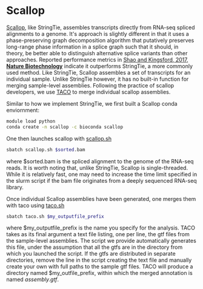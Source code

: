 # Scallop
[Scallop](https://github.com/Kingsford-Group/scallop), like StringTie, assembles transcripts directly from RNA-seq spliced alignments to a genome. It's approach is slightly different in that it uses a phase-preserving graph decomposition algorithm that putatively preserves long-range phase information in a splice graph such that it should, in theory, be better able to distinguish alternative splice variants than other approaches. Reported performance metrics in [Shao and Kingsford, 2017, **Nature Biotechnology**](https://www.nature.com/articles/nbt.4020) indicate it outperforms StringTie, a more commonly used method. Like StringTie, Scallop assembles a set of transcripts for an individual sample. Unlike StringTie however, it has no built-in function for merging sample-level assemblies. Following the practice of scallop developers, we use [TACO](https://tacorna.github.io/) to merge individual scallop assemblies.

Similar to how we implement StringTie, we first built a Scallop conda enviornment:
```bash
module load python
conda create -n scallop -c bioconda scallop
```
One then launches scallop with [scallop.sh](https://github.com/harvardinformatics/GenomeAnnotation/blob/master/Scallop/slurm_scripts/scallop.sh)
```bash
sbatch scallop.sh $sorted.bam
```
where $sorted.bam is the spliced alignment to the genome of the RNA-seq reads. It is worth noting that, unlike StringTie, Scallop is single-threaded. While it is relatively fast, one may need to increase the time limit specified in the slurm script if the bam file originates from a deeply sequenced RNA-seq library.

Once individual Scallop assemblies have been generated, one merges them with taco using [taco.sh](https://github.com/harvardinformatics/GenomeAnnotation/blob/master/Scallop/slurm_scripts/taco.sh)
```bash
sbatch taco.sh $my_outputfile_prefix
```
where $my_outputfile_prefix is the name you specify for the analysis. TACO takes as its final argument a text file listing, one per line, the gtf files from the sample-level assemblies. The script we provide automatically generates this file, under the assumption that all the gtfs are in the directory from which you launched the script. If the gtfs are distributed in separate directories, remove the line in the script creating the text file and manually create your own with full paths to the sample gtf files. TACO will produce a directory named $my_outfile_prefix, within which the merged annotation is named *assembly.gtf*. 

